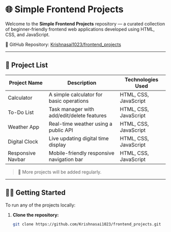 # 🌐 Simple Frontend Projects

Welcome to the **Simple Frontend Projects** repository — a curated collection of beginner-friendly frontend web applications developed using HTML, CSS, and JavaScript.

🔗 GitHub Repository: [Krishnasai1023/frontend_projects](https://github.com/Krishnasai1023/frontend_projects.git)

---

## 📁 Project List

| Project Name        | Description                                 | Technologies Used     |
|---------------------|---------------------------------------------|------------------------|
| Calculator          | A simple calculator for basic operations    | HTML, CSS, JavaScript  |
| To-Do List          | Task manager with add/edit/delete features  | HTML, CSS, JavaScript  |
| Weather App         | Real-time weather using a public API        | HTML, CSS, JavaScript  |
| Digital Clock       | Live updating digital time display          | HTML, CSS, JavaScript  |
| Responsive Navbar   | Mobile-friendly responsive navigation bar   | HTML, CSS, JavaScript  |

> 📌 More projects will be added regularly.

---

## 🧑‍💻 Getting Started

To run any of the projects locally:

1. **Clone the repository:**
   ```bash
   git clone https://github.com/Krishnasai1023/frontend_projects.git
